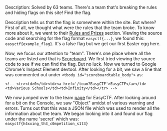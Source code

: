 Description: Solved by 63 teams.
There's a team that's breaking the rules and hiding flags on this site! Find the flag.

Description tells us that the flag is somewhere within the site. But where?
First of all, we thought what were the rules that the team broke. To know more about it, we went to their [Rules and Prizes](https://www.easyctf.com/rules) section.
Viewing the source code and searching for the flag format `easyctf{...}`, we found this: `easyctf{example_flag}`. It's a false flag but we get our first Easter egg here. 

Now, we focus our attention to "team". There's one place where all the teams are listed and that is [Scoreboard](https://www.easyctf.com/scoreboard).
We first tried viewing the source code to see if we can find the flag. But no luck. Now we turned to Google Chrome's Inspect Element devtool.
After looking for a bit, we saw a line that was commented out under `<tbody id="scoreboardtable_body">` as:

```<!-- <tr><td>0</td><td><a href='/team?EasyCTF'>EasyCTF</a></td><td>Various Schools</td><td>Infinity</td></tr> -->```

We now jumped over to the team [page](https://www.easyctf.com/team?EasyCTF) for EasyCTF. After looking around for a bit on the Console, we saw "Object" amidst of various warning and errors. Turns out that this was a JSON file which was used to render all the information about the team. We began looking into it and found our flag under the name 'secret' which was:
`easyctf{h4xxing_th3_c0mpetition_s1t3}`
